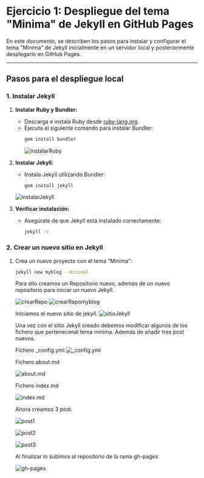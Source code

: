 # Ejercicio 1: Despliegue del tema "Minima" de Jekyll en GitHub Pages

En este documento, se describen los pasos para instalar y configurar el tema "Minima" de Jekyll inicialmente en un servidor local y posteriormente desplegarlo en GitHub Pages.

---

## Pasos para el despliegue local

### 1. Instalar Jekyll
1. **Instalar Ruby y Bundler:**
   - Descarga e instala Ruby desde [ruby-lang.org](https://www.ruby-lang.org/).
   - Ejecuta el siguiente comando para instalar Bundler:
     ```bash
     gem install bundler
     ```
     ![instalarRuby](img/instalacionRuby.PNG)

2. **Instalar Jekyll:**
   - Instala Jekyll utilizando Bundler:
     ```bash
     gem install jekyll
     ```
    ![instalarJekyll](img/instalacionJekyll.PNG)

3. **Verificar instalación:**
   - Asegúrate de que Jekyll está instalado correctamente:
     ```bash
     jekyll -v
     ```

### 2. Crear un nuevo sitio en Jekyll
1. Crea un nuevo proyecto con el tema "Minima":
   ```bash
   jekyll new myblog --minimal
   ```

   Para ello creamos un Repositorio nuevo, además de un nuevo repositorio para iniciar un nuevo Jekyll.

   ![crearRepo](img/creacionRepositorio.PNG)
   ![crearRepomyblog](img/iniciamosMyblog.PNG)

   Iniciamos el nuevo sitio de jekyll.
   ![sitioJekyll](img/creacionSitioJekyll.PNG)

   Una vez con el sitio Jekyll creado debemos modificar algunos de los fichero que pertenecenal tema minima. Además de añadir tres post nuevos.

   Fichero _config.yml
   ![_config.yml](img/_config.ymal.PNG)

   Fichero about.md

   ![about.md](img/about.md.png)

   Fichero index.md

   ![index.md](img/index.md.png)


   Ahora creamos 3 post.

   ![post1](img/1post.PNG)

   ![post2](img/2post.PNG)

   ![post3](img/3post.PNG)

   Al finalizar lo subimos al repositorio de la rama gh-pages

   ![gh-pages](img/RepositorioGH.PNG)